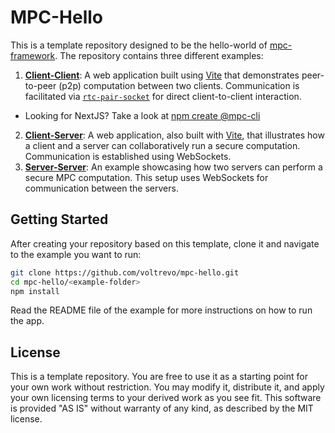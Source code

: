 # MPC-Hello

This is a template repository designed to be the hello-world of [mpc-framework](https://github.com/voltrevo/mpc-framework). The repository contains three different examples:

1. [**Client-Client**](/client-client): A web application built using [Vite](https://vite.dev/) that demonstrates peer-to-peer (p2p) computation between two clients. Communication is facilitated via [`rtc-pair-socket`](https://github.com/voltrevo/rtc-pair-socket) for direct client-to-client interaction.
  - Looking for NextJS? Take a look at [npm create @mpc-cli](https://github.com/cedoor/mpc-cli)
2. [**Client-Server**](/client-server): A web application, also built with [Vite](https://vite.dev/), that illustrates how a client and a server can collaboratively run a secure computation. Communication is established using WebSockets.
3. [**Server-Server**](/server-server): An example showcasing how two servers can perform a secure MPC computation. This setup uses WebSockets for communication between the servers.

## Getting Started

After creating your repository based on this template, clone it and navigate to the example you want to run:

```bash
git clone https://github.com/voltrevo/mpc-hello.git
cd mpc-hello/<example-folder>
npm install
```

Read the README file of the example for more instructions on how to run the app.

## License

This is a template repository. You are free to use it as a starting point for your own work without restriction. You may modify it, distribute it, and apply your own licensing terms to your derived work as you see fit. This software is provided "AS IS" without warranty of any kind, as described by the MIT license.
